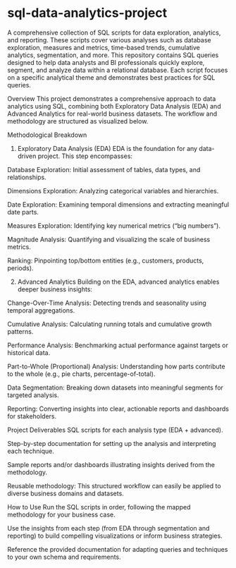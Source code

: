 # sql-data-analytics-project
A comprehensive collection of SQL scripts for data exploration, analytics, and reporting. These scripts cover various analyses such as database exploration, measures and metrics, time-based trends, cumulative analytics, segmentation, and more.
This repository contains SQL queries designed to help data analysts and BI professionals quickly explore, segment, and analyze data within a relational database. Each script focuses on a specific analytical theme and demonstrates best practices for SQL queries.

Overview
This project demonstrates a comprehensive approach to data analytics using SQL, combining both Exploratory Data Analysis (EDA) and Advanced Analytics for real-world business datasets. The workflow and methodology are structured as visualized below.

Methodological Breakdown
1. Exploratory Data Analysis (EDA)
EDA is the foundation for any data-driven project. This step encompasses:

Database Exploration: Initial assessment of tables, data types, and relationships.

Dimensions Exploration: Analyzing categorical variables and hierarchies.

Date Exploration: Examining temporal dimensions and extracting meaningful date parts.

Measures Exploration: Identifying key numerical metrics (“big numbers”).

Magnitude Analysis: Quantifying and visualizing the scale of business metrics.

Ranking: Pinpointing top/bottom entities (e.g., customers, products, periods).

2. Advanced Analytics
Building on the EDA, advanced analytics enables deeper business insights:

Change-Over-Time Analysis: Detecting trends and seasonality using temporal aggregations.

Cumulative Analysis: Calculating running totals and cumulative growth patterns.

Performance Analysis: Benchmarking actual performance against targets or historical data.

Part-to-Whole (Proportional) Analysis: Understanding how parts contribute to the whole (e.g., pie charts, percentage-of-total).

Data Segmentation: Breaking down datasets into meaningful segments for targeted analysis.

Reporting: Converting insights into clear, actionable reports and dashboards for stakeholders.

Project Deliverables
SQL scripts for each analysis type (EDA + advanced).

Step-by-step documentation for setting up the analysis and interpreting each technique.

Sample reports and/or dashboards illustrating insights derived from the methodology.

Reusable methodology: This structured workflow can easily be applied to diverse business domains and datasets.

How to Use
Run the SQL scripts in order, following the mapped methodology for your business case.

Use the insights from each step (from EDA through segmentation and reporting) to build compelling visualizations or inform business strategies.

Reference the provided documentation for adapting queries and techniques to your own schema and requirements.




